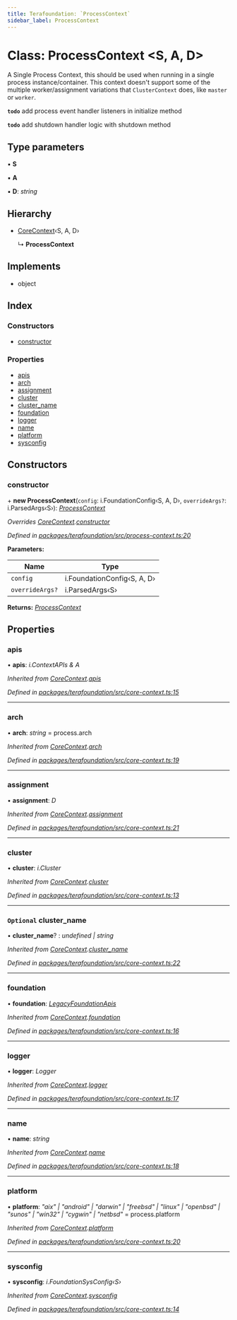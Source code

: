 ```yaml
---
title: Terafoundation: `ProcessContext`
sidebar_label: ProcessContext
---
```


# Class: ProcessContext <**S, A, D**>

A Single Process Context, this should be used when running
in a single process instance/container. This context doesn't
support some of the multiple worker/assignment variations
that `ClusterContext` does, like `master` or `worker`.

**`todo`** add process event handler listeners in initialize method

**`todo`** add shutdown handler logic with shutdown method

## Type parameters

▪ **S**

▪ **A**

▪ **D**: *string*

## Hierarchy

* [CoreContext](corecontext.md)‹S, A, D›

  ↳ **ProcessContext**

## Implements

* object

## Index

### Constructors

* [constructor](processcontext.md#constructor)

### Properties

* [apis](processcontext.md#apis)
* [arch](processcontext.md#arch)
* [assignment](processcontext.md#assignment)
* [cluster](processcontext.md#cluster)
* [cluster_name](processcontext.md#optional-cluster_name)
* [foundation](processcontext.md#foundation)
* [logger](processcontext.md#logger)
* [name](processcontext.md#name)
* [platform](processcontext.md#platform)
* [sysconfig](processcontext.md#sysconfig)

## Constructors

###  constructor

\+ **new ProcessContext**(`config`: i.FoundationConfig‹S, A, D›, `overrideArgs?`: i.ParsedArgs‹S›): *[ProcessContext](processcontext.md)*

*Overrides [CoreContext](corecontext.md).[constructor](corecontext.md#constructor)*

*Defined in [packages/terafoundation/src/process-context.ts:20](https://github.com/terascope/teraslice/blob/653cf7530/packages/terafoundation/src/process-context.ts#L20)*

**Parameters:**

Name | Type |
------ | ------ |
`config` | i.FoundationConfig‹S, A, D› |
`overrideArgs?` | i.ParsedArgs‹S› |

**Returns:** *[ProcessContext](processcontext.md)*

## Properties

###  apis

• **apis**: *i.ContextAPIs & A*

*Inherited from [CoreContext](corecontext.md).[apis](corecontext.md#apis)*

*Defined in [packages/terafoundation/src/core-context.ts:15](https://github.com/terascope/teraslice/blob/653cf7530/packages/terafoundation/src/core-context.ts#L15)*

___

###  arch

• **arch**: *string* =  process.arch

*Inherited from [CoreContext](corecontext.md).[arch](corecontext.md#arch)*

*Defined in [packages/terafoundation/src/core-context.ts:19](https://github.com/terascope/teraslice/blob/653cf7530/packages/terafoundation/src/core-context.ts#L19)*

___

###  assignment

• **assignment**: *D*

*Inherited from [CoreContext](corecontext.md).[assignment](corecontext.md#assignment)*

*Defined in [packages/terafoundation/src/core-context.ts:21](https://github.com/terascope/teraslice/blob/653cf7530/packages/terafoundation/src/core-context.ts#L21)*

___

###  cluster

• **cluster**: *i.Cluster*

*Inherited from [CoreContext](corecontext.md).[cluster](corecontext.md#cluster)*

*Defined in [packages/terafoundation/src/core-context.ts:13](https://github.com/terascope/teraslice/blob/653cf7530/packages/terafoundation/src/core-context.ts#L13)*

___

### `Optional` cluster_name

• **cluster_name**? : *undefined | string*

*Inherited from [CoreContext](corecontext.md).[cluster_name](corecontext.md#optional-cluster_name)*

*Defined in [packages/terafoundation/src/core-context.ts:22](https://github.com/terascope/teraslice/blob/653cf7530/packages/terafoundation/src/core-context.ts#L22)*

___

###  foundation

• **foundation**: *[LegacyFoundationApis](../interfaces/legacyfoundationapis.md)*

*Inherited from [CoreContext](corecontext.md).[foundation](corecontext.md#foundation)*

*Defined in [packages/terafoundation/src/core-context.ts:16](https://github.com/terascope/teraslice/blob/653cf7530/packages/terafoundation/src/core-context.ts#L16)*

___

###  logger

• **logger**: *Logger*

*Inherited from [CoreContext](corecontext.md).[logger](corecontext.md#logger)*

*Defined in [packages/terafoundation/src/core-context.ts:17](https://github.com/terascope/teraslice/blob/653cf7530/packages/terafoundation/src/core-context.ts#L17)*

___

###  name

• **name**: *string*

*Inherited from [CoreContext](corecontext.md).[name](corecontext.md#name)*

*Defined in [packages/terafoundation/src/core-context.ts:18](https://github.com/terascope/teraslice/blob/653cf7530/packages/terafoundation/src/core-context.ts#L18)*

___

###  platform

• **platform**: *"aix" | "android" | "darwin" | "freebsd" | "linux" | "openbsd" | "sunos" | "win32" | "cygwin" | "netbsd"* =  process.platform

*Inherited from [CoreContext](corecontext.md).[platform](corecontext.md#platform)*

*Defined in [packages/terafoundation/src/core-context.ts:20](https://github.com/terascope/teraslice/blob/653cf7530/packages/terafoundation/src/core-context.ts#L20)*

___

###  sysconfig

• **sysconfig**: *i.FoundationSysConfig‹S›*

*Inherited from [CoreContext](corecontext.md).[sysconfig](corecontext.md#sysconfig)*

*Defined in [packages/terafoundation/src/core-context.ts:14](https://github.com/terascope/teraslice/blob/653cf7530/packages/terafoundation/src/core-context.ts#L14)*
